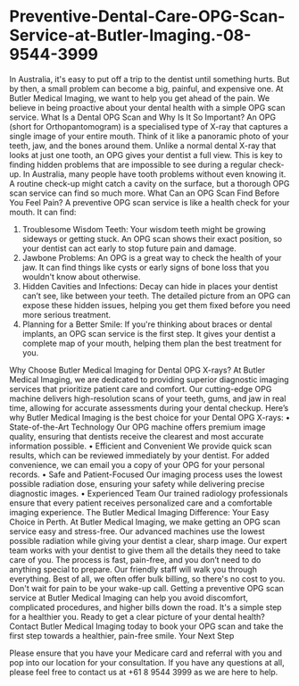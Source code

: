 # Preventive-Dental-Care-OPG-Scan-Service-at-Butler-Imaging.-08-9544-3999
In Australia, it's easy to put off a trip to the dentist until something hurts. But by then, a small problem can become a big, painful, and expensive one. At Butler Medical Imaging, we want to help you get ahead of the pain. We believe in being proactive about your dental health with a simple OPG scan service.
What Is a Dental OPG Scan and Why Is It So Important?
An OPG (short for Orthopantomogram) is a specialised type of X-ray that captures a single image of your entire mouth. Think of it like a panoramic photo of your teeth, jaw, and the bones around them. Unlike a normal dental X-ray that looks at just one tooth, an OPG gives your dentist a full view. This is key to finding hidden problems that are impossible to see during a regular check-up.
In Australia, many people have tooth problems without even knowing it. A routine check-up might catch a cavity on the surface, but a thorough OPG scan service can find so much more.
What Can an OPG Scan Find Before You Feel Pain?
A preventive OPG scan service is like a health check for your mouth. It can find:
1.	Troublesome Wisdom Teeth: Your wisdom teeth might be growing sideways or getting stuck. An OPG scan shows their exact position, so your dentist can act early to stop future pain and damage.
2.	Jawbone Problems: An OPG is a great way to check the health of your jaw. It can find things like cysts or early signs of bone loss that you wouldn't know about otherwise.
3.	Hidden Cavities and Infections: Decay can hide in places your dentist can’t see, like between your teeth. The detailed picture from an OPG can expose these hidden issues, helping you get them fixed before you need more serious treatment.
4.	Planning for a Better Smile: If you're thinking about braces or dental implants, an OPG scan service is the first step. It gives your dentist a complete map of your mouth, helping them plan the best treatment for you.



Why Choose Butler Medical Imaging for Dental OPG X-rays?
At Butler Medical Imaging, we are dedicated to providing superior diagnostic imaging services that prioritize patient care and comfort. Our cutting-edge OPG machine delivers high-resolution scans of your teeth, gums, and jaw in real time, allowing for accurate assessments during your dental checkup.
Here’s why Butler Medical Imaging is the best choice for your Dental OPG X-rays:
•	State-of-the-Art Technology
Our OPG machine offers premium image quality, ensuring that dentists receive the clearest and most accurate information possible.
•	Efficient and Convenient
We provide quick scan results, which can be reviewed immediately by your dentist. For added convenience, we can email you a copy of your OPG for your personal records.
•	Safe and Patient-Focused
Our imaging process uses the lowest possible radiation dose, ensuring your safety while delivering precise diagnostic images.
•	Experienced Team
Our trained radiology professionals ensure that every patient receives personalized care and a comfortable imaging experience.
The Butler Medical Imaging Difference: Your Easy Choice in Perth.
At Butler Medical Imaging, we make getting an OPG scan service easy and stress-free. Our advanced machines use the lowest possible radiation while giving your dentist a clear, sharp image. Our expert team works with your dentist to give them all the details they need to take care of you.
The process is fast, pain-free, and you don’t need to do anything special to prepare. Our friendly staff will walk you through everything. Best of all, we often offer bulk billing, so there's no cost to you.
Don't wait for pain to be your wake-up call. Getting a preventive OPG scan service at Butler Medical Imaging can help you avoid discomfort, complicated procedures, and higher bills down the road. It's a simple step for a healthier you.
Ready to get a clear picture of your dental health? 
Contact Butler Medical Imaging today to book your OPG scan and take the first step towards a healthier, pain-free smile.
Your Next Step

Please ensure that you have your Medicare card and referral with you and pop into our location for your consultation. If you have any questions at all, please feel free to contact us at +61 8 9544 3999 as we are here to help.
